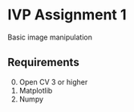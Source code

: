 # IVP Assignment 1

Basic image manipulation

## Requirements

0. Open CV 3 or higher
0. Matplotlib
0. Numpy

